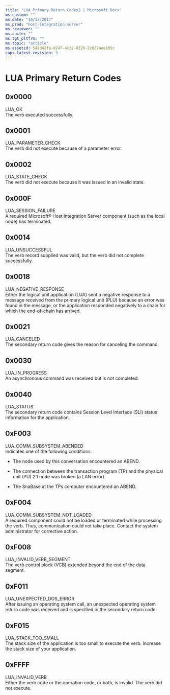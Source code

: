 ```yaml
---
title: "LUA Primary Return Codes2 | Microsoft Docs"
ms.custom: ""
ms.date: "10/13/2017"
ms.prod: "host-integration-server"
ms.reviewer: ""
ms.suite: ""
ms.tgt_pltfrm: ""
ms.topic: "article"
ms.assetid: 542d42fe-d247-4c32-8226-2c037aee105c
caps.latest.revision: 3
---
```

# LUA Primary Return Codes
## 0x0000  
 LUA_OK  
 The verb executed successfully.  
  
## 0x0001  
 LUA_PARAMETER_CHECK  
 The verb did not execute because of a parameter error.  
  
## 0x0002  
 LUA_STATE_CHECK  
 The verb did not execute because it was issued in an invalid state.  
  
## 0x000F  
 LUA_SESSION_FAILURE  
 A required Microsoft® Host Integration Server component (such as the local node) has terminated.  
  
## 0x0014  
 LUA_UNSUCCESSFUL  
 The verb record supplied was valid, but the verb did not complete successfully.  
  
## 0x0018  
 LUA_NEGATIVE_RESPONSE  
 Either the logical unit application (LUA) sent a negative response to a message received from the primary logical unit (PLU) because an error was found in the message, or the application responded negatively to a chain for which the end-of-chain has arrived.  
  
## 0x0021  
 LUA_CANCELED  
 The secondary return code gives the reason for canceling the command.  
  
## 0x0030  
 LUA_IN_PROGRESS  
 An asynchronous command was received but is not completed.  
  
## 0x0040  
 LUA_STATUS  
 The secondary return code contains Session Level Interface (SLI) status information for the application.  
  
## 0xF003  
 LUA_COMM_SUBSYSTEM_ABENDED  
 Indicates one of the following conditions:  
  
-   The node used by this conversation encountered an ABEND.  
  
-   The connection between the transaction program (TP) and the physical unit (PU) 2.1 node was broken (a LAN error).  
  
-   The SnaBase at the TPs computer encountered an ABEND.  
  
## 0xF004  
 LUA_COMM_SUBSYSTEM_NOT_LOADED  
 A required component could not be loaded or terminated while processing the verb. Thus, communication could not take place. Contact the system administrator for corrective action.  
  
## 0xF008  
 LUA_INVALID_VERB_SEGMENT  
 The verb control block (VCB) extended beyond the end of the data segment.  
  
## 0xF011  
 LUA_UNEXPECTED_DOS_ERROR  
 After issuing an operating system call, an unexpected operating system return code was received and is specified in the secondary return code.  
  
## 0xF015  
 LUA_STACK_TOO_SMALL  
 The stack size of the application is too small to execute the verb. Increase the stack size of your application.  
  
## 0xFFFF  
 LUA_INVALID_VERB  
 Either the verb code or the operation code, or both, is invalid. The verb did not execute.